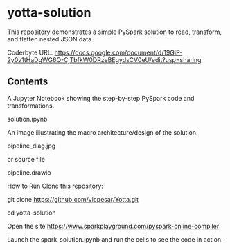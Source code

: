 <h1>yotta-solution</h1>

This repository demonstrates a simple PySpark solution to read, transform, and flatten nested JSON data.

Coderbyte URL: https://docs.google.com/document/d/19GiP-2y0v1tHaDgWG6Q-CjTbfkW0DRzeBEgydsCV0eU/edit?usp=sharing

<h2>Contents</h2>

A Jupyter Notebook showing the step-by-step PySpark code and transformations.
<p>solution.ipynb
<p>
An image illustrating the macro architecture/design of the solution.
<p>pipeline_diag.jpg
<p>or source file
<p>pipeline.drawio

How to Run
Clone this repository:

git clone https://github.com/vicpesar/Yotta.git <p>
cd yotta-solution <p>
Open the site https://www.sparkplayground.com/pyspark-online-compiler

Launch the spark_solution.ipynb and run the cells to see the code in action.

